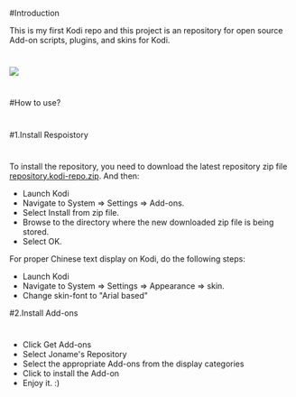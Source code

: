 #Introduction

This is my first Kodi repo and this project is an repository for open source Add-on scripts, plugins, and skins for Kodi.
#
![](http://7xoatu.com1.z0.glb.clouddn.com/o_1a51qshpo1bke291h3t10pr1h1ma.jpg)
#
#How to use?
#
#1.Install Respoistory
#
To install the repository, you need to download the latest repository zip file [repository.kodi-repo.zip](https://raw.githubusercontent.com/joname1/kodi-repo/master/repository.kodi-repo.zip). And then:

* Launch Kodi
* Navigate to System => Settings => Add-ons.
* Select Install from zip file.
* Browse to the directory where the new downloaded zip file is being stored.
* Select OK.

For proper Chinese text display on Kodi, do the following steps:
* Launch Kodi
* Navigate to System => Settings => Appearance => skin.
* Change skin-font to "Arial based"

#2.Install Add-ons
#
* Click Get Add-ons
* Select Joname's Repository
* Select the appropriate Add-ons from the display categories
* Click to install the Add-on
* Enjoy it. :)
